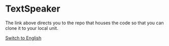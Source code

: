 # TextSpeaker

The link above directs you to the repo that houses the code so that you can clone it to your local unit.

[Switch to English](/English.md)
